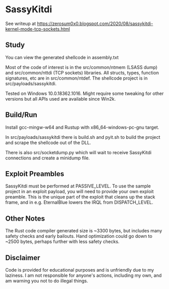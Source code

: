 # SassyKitdi

See writeup at https://zerosum0x0.blogspot.com/2020/08/sassykitdi-kernel-mode-tcp-sockets.html

## Study

You can view the generated shellcode in assembly.txt

Most of the code of interest is in the src/common/ntmem (LSASS dump) and src/common/nttdi (TCP sockets) libraries. All structs, types, function signatures, etc are in src/common/ntdef. The shellcode project is in src/payloads/sassykitdi.

Tested on Windows 10.0.18362.1016. Might require some tweaking for other versions but all APIs used are available since Win2k.

## Build/Run

Install gcc-mingw-w64 and Rustup with x86_64-windows-pc-gnu target.

In src/payloads/sassykitdi there is build.sh and pyit.sh to build the project and scrape the shellcode out of the DLL.

There is also src/socketdump.py which will wait to receive SassyKitdi connections and create a minidump file.

## Exploit Preambles

SassyKitdi must be performed at PASSIVE_LEVEL. To use the sample project in an exploit payload, you will need to provide your own exploit preamble. This is the unique part of the exploit that cleans up the stack frame, and in e.g. EternalBlue lowers the IRQL from DISPATCH_LEVEL.

## Other Notes

The Rust code compiler generated size is ~3300 bytes, but includes many safety checks and early bailouts. Hand optimization could go down to ~2500 bytes, perhaps further with less safety checks.

## Disclaimer 

Code is provided for educational purposes and is unfriendly due to my laziness. I am not responsible for anyone's actions, including my own, and am warning you not to do illegal things.
